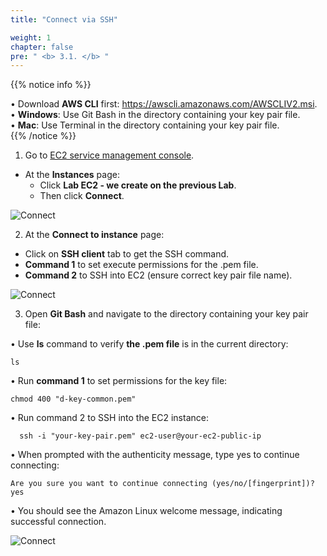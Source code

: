 ```yaml
---
title: "Connect via SSH"

weight: 1
chapter: false
pre: " <b> 3.1. </b> "
---
```


{{% notice info %}}

• Download **AWS CLI** first: https://awscli.amazonaws.com/AWSCLIV2.msi.   
• **Windows**: Use Git Bash in the directory containing your key pair file.  
• **Mac**: Use Terminal in the directory containing your key pair file.   
{{% /notice %}}

1. Go to [EC2 service management console](https://console.aws.amazon.com/ec2/v2/home).

- At the **Instances** page:
  - Click **Lab EC2 - we create on the previous Lab**.
  - Then click  **Connect**.

![Connect](/images/3.connect/001-connect.png)

2. At the **Connect to instance** page:

- Click on **SSH client** tab to get the SSH command.
- **Command 1** to set execute permissions for the .pem file.
- **Command 2** to SSH into EC2 (ensure correct key pair file name).

![Connect](/images/3.connect/002-connect.png)

3. Open **Git Bash** and navigate to the directory containing your key pair file:

• Use **ls** command to verify **the .pem file** is in the current directory:

```
ls
```

• Run **command 1** to set permissions for the key file:

```
chmod 400 "d-key-common.pem"
```

• Run command 2 to SSH into the EC2 instance:

```
  ssh -i "your-key-pair.pem" ec2-user@your-ec2-public-ip
```

• When prompted with the authenticity message, type yes to continue connecting:

```
Are you sure you want to continue connecting (yes/no/[fingerprint])? yes
```

• You should see the Amazon Linux welcome message, indicating successful connection.

![Connect](/images/3.connect/003-connect.png)
